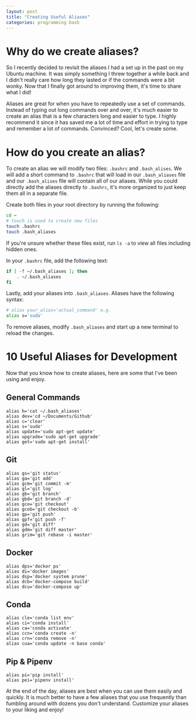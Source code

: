 ```yaml
---
layout: post
title: "Creating Useful Aliases"
categories: programming bash
---
```


# Why do we create aliases?
So I recently decided to revisit the aliases I had a set up in the past on my Ubuntu machine. It was simply something I threw together a while back and I didn't really care how long they lasted or if the commands were a bit wonky. Now that I finally got around to improving them, it's time to share what I did!

Aliases are great for when you have to repeatedly use a set of commands.
Instead of typing out long commands over and over, it's much easier to create an alias that is a few characters long and easier to type.
I highly recommend it since it has saved me a lot of time and effort in trying to type and remember a lot of commands.
Convinced? Cool, let's create some.

# How do you create an alias?
To create an alias we will modify two files: `.bashrc` and `.bash_alises`.
We will add a short command to `.bashrc` that will load in our `.bash_aliases` file and our `.bash_alises` file will contain all of our aliases.
While you could directly add the aliases directly to `.bashrc`, it's more organized to just keep them all in a separate file.

Create both files in your root directory by running the following:

``` bash
cd ~
# touch is used to create new files
touch .bashrc
touch .bash_aliases
```

If you're unsure whether these files exist, run `ls -a` to view all files including hidden ones.

In your `.bashrc` file, add the following text:

```bash
if [ -f ~/.bash_aliases ]; then
    . ~/.bash_aliases
fi
```

Lastly, add your aliases into `.bash_aliases`. Aliases have the following syntax:
``` bash
# alias your_alias='actual_command' e.g.
alias s='sudo'
```

To remove aliases, modify `.bash_aliases` and start up a new terminal to reload the changes.

# 10 Useful Aliases for Development
Now that you know how to create aliases, here are some that I've been using and enjoy.

## General Commands
```
alias h='cat ~/.bash_aliases'
alias dev='cd ~/Documents/Github'
alias c='clear'
alias s='sudo'
alias update='sudo apt-get update'
alias upgrade='sudo apt-get upgrade'
alias get='sudo apt-get install'
```

## Git
```
alias gs='git status'
alias ga='git add'
alias gcm='git commit -m'
alias gl='git log'
alias gb='git branch'
alias gbd='git branch -d'
alias gco='git checkout'
alias gcob='git checkout -b'
alias gp='git push'
alias gpf='git push -f'
alias gd='git diff'
alias gdm='git diff master'
alias grim='git rebase -i master'
```

## Docker
```
alias dps='docker ps'
alias di='docker images'
alias dsp='docker system prune'
alias dcb='docker-compose build'
alias dcu='docker-compose up'
```

## Conda
```
alias cle='conda list env'
alias ci='conda install'
alias ca='conda activate'
alias ccn='conda create -n'
alias crn='conda remove -n'
alias cua='conda update -n base conda'
```

## Pip & Pipenv
```
alias pi='pip install'
alias pei='pipenv install'
```

At the end of the day, aliases are best when you can use them easily and quickly. It is much better to have a few aliases that you use frequently than fumbling around with dozens you don't understand. Customize your aliases to your liking and enjoy!